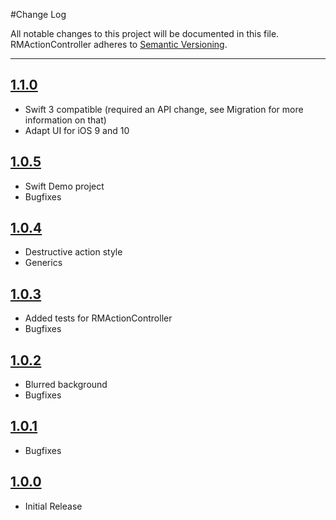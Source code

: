 #Change Log

All notable changes to this project will be documented in this file.
RMActionController adheres to [Semantic Versioning](http://semver.org/).

---

## [1.1.0](https://github.com/CooperRS/RMActionController/releases/tag/1.1.0)

* Swift 3 compatible (required an API change, see Migration for more information on that)
* Adapt UI for iOS 9 and 10

## [1.0.5](https://github.com/CooperRS/RMActionController/releases/tag/1.0.5)

* Swift Demo project
* Bugfixes

## [1.0.4](https://github.com/CooperRS/RMActionController/releases/tag/1.0.4)

* Destructive action style
* Generics

## [1.0.3](https://github.com/CooperRS/RMActionController/releases/tag/1.0.3)

* Added tests for RMActionController
* Bugfixes

## [1.0.2](https://github.com/CooperRS/RMActionController/releases/tag/1.0.2)

* Blurred background
* Bugfixes

## [1.0.1](https://github.com/CooperRS/RMActionController/releases/tag/1.0.1)

* Bugfixes

## [1.0.0](https://github.com/CooperRS/RMActionController/releases/tag/1.0.0)

* Initial Release